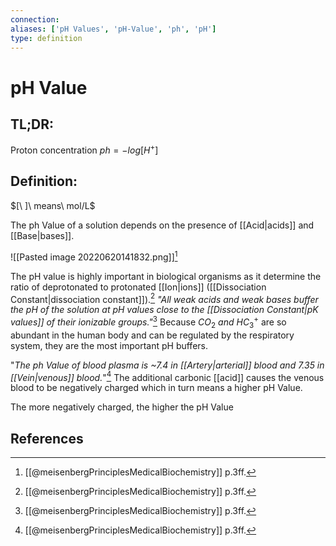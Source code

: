 ```yaml
---
connection:
aliases: ['pH Values', 'pH-Value', 'ph', 'pH']
type: definition
---
```


# pH Value

## TL;DR:
Proton concentration
$ph = -log[H^+]$

## Definition:
$[\ ]\ means\ mol/L$

The ph Value of a solution depends on the presence of [[Acid|acids]] and [[Base|bases]].

![[Pasted image 20220620141832.png]][^1]

The pH value is highly important in biological organisms as it determine the ratio of deprotonated to protonated [[Ion|ions]] ([[Dissociation Constant|dissociation constant]]).[^1] *"All weak acids and weak bases buffer the pH of the solution at pH values close to the [[Dissociation Constant|pK values]] of their ionizable groups."*[^1] Because $CO_2\ and\ HC^+_3$ are so abundant in the human body and can be regulated by the respiratory system, they are the most important pH buffers.

"*The ph Value of blood plasma is ~7.4 in [[Artery|arterial]] blood and 7.35 in [[Vein|venous]] blood.*"[^1] The additional carbonic [[acid]] causes the venous blood to be negatively charged which in turn means a higher pH Value.  

The more negatively charged, the higher the pH Value

## References
[^1]: [[@meisenbergPrinciplesMedicalBiochemistry]] p.3ff.